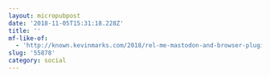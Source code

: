 ```yaml
---
layout: micropubpost
date: '2018-11-05T15:31:18.228Z'
title: ''
mf-like-of:
  - 'http://known.kevinmarks.com/2018/rel-me-mastodon-and-browser-plugins'
slug: '55878'
category: social
---
```

